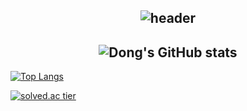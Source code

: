 <div align="middle">
  
![header](https://capsule-render.vercel.app/api?type=Waving&color=timeGradient&height=300&section=header&text=dong's%20github&fontSize=90)
---

![Dong's GitHub stats](https://github-readme-stats.vercel.app/api?username=dongh810&show_icons=true&theme=ambient_gradient)
---


</div>
<div>
  
[![Top Langs](https://github-readme-stats.vercel.app/api/top-langs/?username=dongh810&layout=compact)](https://github.com/anuraghazra/github-readme-stats)

[![solved.ac tier](http://mazassumnida.wtf/api/generate_badge?boj=baek0810)](https://solved.ac/baek0810)
</div>








